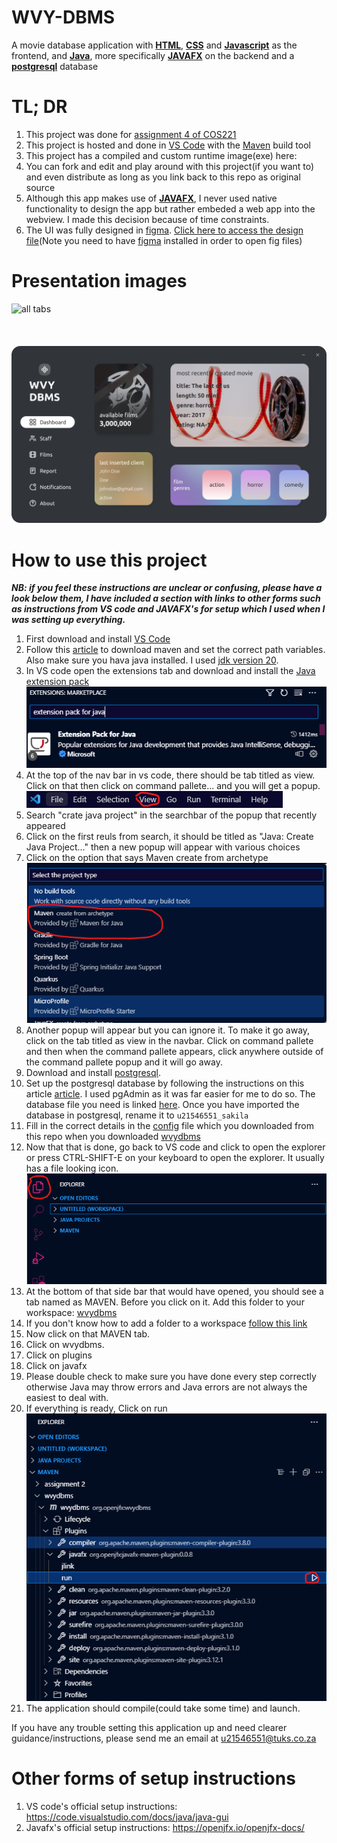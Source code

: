 # WVY-DBMS
A movie database application with **<a href="https://developer.mozilla.org/en-US/docs/Web/HTML">HTML</a>**, **<a href="https://www.w3.org/Style/CSS/Overview.en.html">CSS</a>** and **<a href="https://developer.mozilla.org/en-US/docs/Web/JavaScript">Javascript</a>** as the frontend, and **<a href="https://www.java.com/">Java</a>**, more specifically **<a href="https://openjfx.io/">JAVAFX</a>** on the backend and a **<a href="https://www.postgresql.org/">postgresql</a>** database

# TL; DR
1. This project was done for <a href="https://www.cs.up.ac.za/module/cos221/">assignment 4 of COS221</a>
2. This project is hosted and done in <a href="https://code.visualstudio.com/">VS Code</a> with the <a href="https://maven.apache.org/">Maven</a> build tool
3. This project has a compiled and custom runtime image(exe) here: 
4. You can fork and edit and play around with this project(if you want to) and even distribute as long as you link back to this repo as original source
5. Although this app makes use of **<a href="https://openjfx.io/">JAVAFX</a>**, I never used native functionality to design the app but rather embeded a web app into the webview. I made this decision because of time constraints.
6. The UI was fully designed in <a href="https://www.figma.com/">figma</a>. <a href="#">Click here to access the design file</a>(Note you need to have <a href="https://www.figma.com/downloads/">figma</a> installed in order to open fig files)

# Presentation images
![all tabs](presentation-img/demo1.png "all tabs")
\
\
\
\
![just the home tab"](presentation-img/home-dashboard.png "just the home tab")

# How to use this project
***NB: if you feel these instructions are unclear or confusing, please have a look below them, I have included a section with links to other forms such as instructions from VS code and JAVAFX's for setup which I used when I was setting up everything.***
1. First download and install <a href="https://code.visualstudio.com/">VS Code</a>
2. Follow this <a href="https://mkyong.com/maven/how-to-install-maven-in-windows/">article</a> to download maven and set the correct path variables. Also make sure you hava java installed. I used <a href="https://www.oracle.com/java/technologies/javase/jdk20-archive-downloads.html">jdk version 20</a>.
3. In VS code open the extensions tab and download and install the <a href="https://marketplace.visualstudio.com/items?itemName=vscjava.vscode-java-pack">Java extension pack</a>
!["extension pack"](presentation-img/extension-pack.png "extension pack")
4. At the top of the nav bar in vs code, there should be tab titled as view. Click on that then click on command pallete... and you will get a popup. \
!["view"](presentation-img/view.png "view")
5. Search "crate java project" in the searchbar of the popup that recently appeared
6. Click on the first reuls from search, it should be titled as "Java: Create Java Project..." then a new popup will appear with various choices
7. Click on the option that says Maven create from archetype
!["maven project"](presentation-img/maven%20proj.png "maven project")
8. Another popup will appear but you can ignore it. To make it go away, click on the tab titled as view in the navbar. Click on command pallete and then when the command pallete appears, click anywhere outside of the command pallete popup and it will go away.
9. Download and install <a href="https://www.postgresqltutorial.com/postgresql-getting-started/install-postgresql/">postgresql</a>.
10. Set up the postgresql database by following the instructions on this article <a href="https://www.postgresqltutorial.com/postgresql-getting-started/load-postgresql-sample-database/">article</a>. I used pgAdmin as it was far easier for me to do so. The database file you need is linked <a href="https://drive.google.com/file/d/1DJPTJlTi9a4xgYaJBDIHHTPmft_xh_3_/view">here</a>. Once you have imported the database in postgresql, rename it to `u21546551_sakila`
11. Fill in the correct details in the <a href="https://github.com/waveyboym/WVY-DBMS/blob/main/wvydbms/src/main/resources/config.properties">config</a> file which you downloaded from this repo when you downloaded <a href="https://github.com/waveyboym/WVY-DBMS/tree/main/wvydbms">wvydbms</a>
12. Now that that is done, go back to VS code and click to open the explorer or press CTRL-SHIFT-E on your keyboard to open the explorer. It usually has a file looking icon. \
!["file explorer"](presentation-img/file-explorer.png "file explorer")
13. At the bottom of that side bar that would have opened, you should see a tab named as MAVEN. Before you click on it. Add this folder to your workspace: <a href="https://github.com/waveyboym/WVY-DBMS/tree/main/wvydbms">wvydbms</a>
14. If you don't know how to add a folder to a workspace <a href="https://code.visualstudio.com/docs/editor/multi-root-workspaces#:~:text=The%20File%20%3E%20Add%20Folder%20to,to%20add%20or%20remove%20folders.">follow this link</a>
15. Now click on that MAVEN tab.
16. Click on wvydbms.
17. Click on plugins
18. Click on javafx
19. Please double check to make sure you have done every step correctly otherwise Java may throw errors and Java errors are not always the easiest to deal with.
20. If everything is ready, Click on run \
!["run application"](presentation-img/run%20btn.png "run application")
21. The application should compile(could take some time) and launch.

If you have any trouble setting this application up and need clearer guidance/instructions, please send me an email at <a href="mailto:u21546551@tuks.co.za">u21546551@tuks.co.za</a>

# Other forms of setup instructions
1. VS code's official setup instructions: https://code.visualstudio.com/docs/java/java-gui
2. Javafx's official setup instructions: https://openjfx.io/openjfx-docs/
